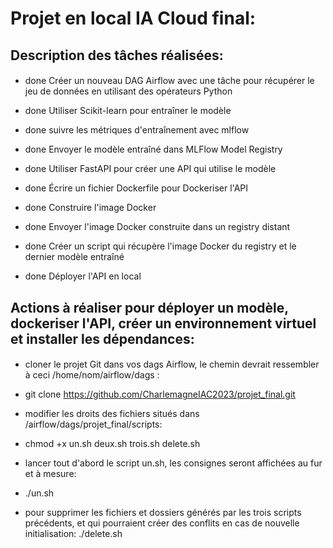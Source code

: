 # Projet en local IA Cloud final:


## Description des tâches réalisées: 
####

* done Créer un nouveau DAG Airflow avec une tâche pour récupérer le jeu de données en utilisant des opérateurs Python  
* done Utiliser Scikit-learn pour entraîner le modèle  
* done suivre les métriques d'entraînement avec mlflow  
* done Envoyer le modèle entraîné dans MLFlow Model Registry  

* done Utiliser FastAPI pour créer une API qui utilise le modèle  
* done Écrire un fichier Dockerfile pour Dockeriser l'API  

* done Construire l'image Docker  
* done Envoyer l'image Docker construite dans un registry distant   

* done Créer un script qui récupère l'image Docker du registry et le dernier modèle entraîné  
* done Déployer l'API en local  


## Actions à réaliser pour déployer un modèle, dockeriser l'API, créer un environnement virtuel et installer les dépendances:  
####
* cloner le projet Git dans vos dags Airflow, le chemin devrait ressembler à ceci /home/nom/airflow/dags :
* git clone https://github.com/CharlemagneIAC2023/projet_final.git

* modifier les droits des fichiers situés dans /airflow/dags/projet_final/scripts:   
* chmod +x un.sh deux.sh trois.sh delete.sh  

* lancer tout d'abord le script un.sh, les consignes seront affichées au fur et à mesure:   
* ./un.sh  

* pour supprimer les fichiers et dossiers générés par les trois scripts précédents, et qui pourraient créer des conflits en cas de nouvelle initialisation:   ./delete.sh  

